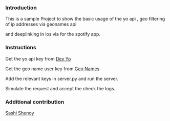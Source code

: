 ### Introduction

This is a sample Project to show the basic usage of the yo api , geo filtering of ip addresses via geonames api

and deeplinking in ios via for the spotify app.


### Instructions

Get the yo api key from [Dev Yo](http://dev.justyo.co/)

Get the geo name user key from [Geo Names](http://www.geonames.org/)

Add the relevant keys in server.py and run the server. 

Simulate the request and accept the check the logs.


### Additional contribution

[Sashi Shenoy](https://github.com/svshenoy)